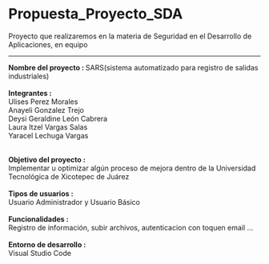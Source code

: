 # Propuesta_Proyecto_SDA
Proyecto que realizaremos en la materia de Seguridad en el Desarrollo de Aplicaciones, en equipo
<hr>
<strong>Nombre del proyecto   : </strong>SARS(sistema automatizado para registro de salidas industriales)<br>
<br>
<strong>Integrantes           : </strong><br>Ulises Perez Morales  <br>
                         Anayeli Gonzalez Trejo<br>
                         Deysi Geraldine León Cabrera<br>
                         Laura Itzel Vargas Salas<br>
                         Yaracel Lechuga Vargas<br><br>

<strong>Objetivo del proyecto :</strong><br> Implementar u optimizar algún proceso de mejora dentro de la Universidad Tecnológica de Xicotepec de Juárez<br>
<br>
<strong>Tipos de usuarios     : </strong><br>Usuario Administrador y Usuario Básico<br> 
<br>
<strong>Funcionalidades       : </strong><br>Registro de información, subir archivos, autenticacion con toquen email ...<br>
<br>
<strong>Entorno de desarrollo :</strong><br> Visual Studio Code
